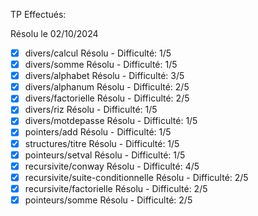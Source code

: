 TP Effectués:

Résolu le 02/10/2024
- [X] divers/calcul Résolu - Difficulté: 1/5
- [X] divers/somme Résolu - Difficulté: 1/5
- [X] divers/alphabet Résolu - Difficulté: 3/5
- [X] divers/alphanum Résolu - Difficulté: 2/5
- [X] divers/factorielle Résolu - Difficulté: 2/5
- [X] divers/riz Résolu - Difficulté: 1/5
- [X] divers/motdepasse Résolu - Difficulté: 1/5
- [X] pointers/add Résolu - Difficulté: 1/5
- [X] structures/titre Résolu - Difficulté: 1/5
- [X] pointeurs/setval Résolu - Difficulté: 1/5
- [X] recursivite/conway Résolu - Difficulté: 4/5
- [X] recursivite/suite-conditionnelle Résolu - Difficulté: 2/5
- [X] recursivite/factorielle Résolu - Difficulté: 2/5
- [X] pointeurs/somme Résolu - Difficulté: 2/5

<!-- 🎉  -->